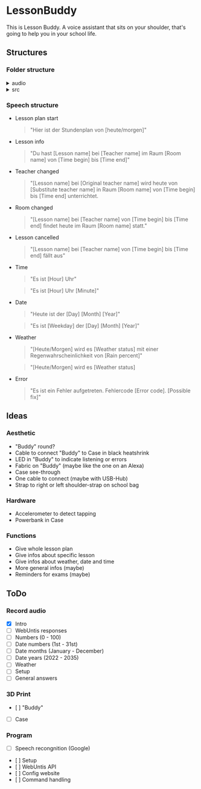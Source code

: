 # LessonBuddy
This is Lesson Buddy. A voice assistant that sits on your shoulder, that's going to help you in your school life.
## Structures
### Folder structure
<details>
<summary>audio</summary>

  ```mermaid
flowchart LR;
  audio["/audio/"] --> ger["german/"];
  ger --> gerwebu["webuntis/"];
  ger --> gernum["numbers/"];
  ger --> gerdate["date/"];
  ger --> gerweather["weather/"];
  ger --> gercore["core/"];
  gerwebu --> gerwebuteach["teachers/"];
  gerwebu --> gerwebusubj["subjects/"];
  gerwebu --> gerweburoom["rooms/"];
  gerwebu --> gerwebugener["generic/"];
  gerwebu --> gerwebuchanges["changes/"];
  gerwebuteach --> gerteachval["[name].wav"];
  gerwebusubj --> gersubjval["[subject].wav"];
  gerweburoom --> gerroomval["[rooms].wav"];
  gerwebugener --> gerplanstart["planstart.wav"];
  gerwebugener --> geryouhave["youhave.wav"];
  gerwebugener --> gerandval["and.wav"];
  gerwebugener --> gercanceval["cancelled.wav"];
  gerwebugener --> gerinroomval["inroom.wav"];
  gerwebugener --> gerwithwebval["with.wav"];
  gerwebugener --> gerfromwebval["from.wav"];
  gerwebugener --> geruntilwebval["until.wav"];
  gerwebugener --> gertoday["today.wav"];
  gerwebugener --> gertomorrow["tomorrow.wav"];
  gerwebuchanges --> gerteachchange["teacherchange.wav"];
  gerwebuchanges --> gerroomchange["roomchange.wav"];
  gernum --> gernumval["[0-100].wav"];
  gerdate --> germonth["months/"];
  gerdate --> gerday["days/"];
  gerdate --> geryear["years/"];
  gerdate --> geritstheval["itsthe.wav"];
  germonth --> germonthval["[Jan.-Dec.].wav"];
  gerday --> gerdayval["[1st-31st].wav"];
  geryear --> geryearval["[2022-2035].wav"];
  gerweather --> gerwstatus["wstatus/"];
  gerweather --> gerrainperval["rainper.wav"];
  gerweather --> gerdegreescval["degreesc.wav"];
  gerweather --> gerdegreesfval["degreesf.wav"];
  gerwstatus --> gerwstatusval["[wstatuses].wav"];
  gercore --> gersetup["setup/"];
  gercore --> gershortans["shortans/"];
  gercore --> gererror["error/"];
  gercore --> gerstartup["startup/"];
  gersetup --> gersetupval["TBD"];
  gershortans --> gershortansval["TBD"];
  gererror --> gererrcodes["codes/"];
  gererror --> gererrfix["fixes/"];
  gererrcodes --> gererrcodeval["[errcode].wav"];
  gererrfix --> gererrfixval["[possiblefix].wav"];
  gerstartup --> gerstartupval["TBD"];
```
  
</details>
<details>
<summary>src</summary>

  ```mermaid
  flowchart LR;
  src["src/"] --> html["html/"];
  html --> login["login.php"];
  html --> index["index.html"];
  html --> profile["profile.html"];
  html --> stylecss["style.css"];
  html --> actions["actions/"];
  actions --> changesetting["chngsett.php"];
  actions --> getsettings["getsett.php"];
  actions --> resetall["resetall.php"];
```

</details>

### Speech structure
- Lesson plan start
  > "Hier ist der Stundenplan von [heute/morgen]"
- Lesson info
  > "Du hast [Lesson name] bei [Teacher name] im Raum [Room name] von [Time begin] bis [Time end]"
- Teacher changed
  > "[Lesson name] bei [Original teacher name] wird heute von [Substitute teacher name] in Raum [Room name] von [Time begin] bis [Time end] unterrichtet.
- Room changed
  > "[Lesson name] bei [Teacher name] von [Time begin] bis [Time end] findet heute im Raum [Room name] statt."
- Lesson cancelled
  > "[Lesson name] bei [Teacher name] von [Time begin] bis [Time end] fällt aus"
- Time
  > "Es ist [Hour] Uhr"

  > "Es ist [Hour] Uhr [Minute]"
- Date
  > "Heute ist der [Day] [Month] [Year]"

  > "Es ist [Weekday] der [Day] [Month] [Year]"
- Weather
  > "[Heute/Morgen] wird es [Weather status] mit einer Regenwahrscheinlichkeit von [Rain percent]"

  > "[Heute/Morgen] wird es [Weather status]
- Error
  > "Es ist ein Fehler aufgetreten. Fehlercode [Error code]. [Possible fix]"

## Ideas
### Aesthetic
- "Buddy" round?
- Cable to connect "Buddy" to Case in black heatshrink
- LED in "Buddy" to indicate listening or errors
- Fabric on "Buddy" (maybe like the one on an Alexa)
- Case see-through
- One cable to connect (maybe with USB-Hub)
- Strap to right or left shoulder-strap on school bag

### Hardware
- Accelerometer to detect tapping
- Powerbank in Case

### Functions
- Give whole lesson plan
- Give infos about specific lesson
- Give infos about weather, date and time
- More general infos (maybe)
- Reminders for exams (maybe)

## ToDo
### Record audio
- [X] Intro
- [ ] WebUntis responses
- [ ] Numbers (0 - 100)
- [ ] Date numbers (1st - 31st)
- [ ] Date months (January - December)
- [ ] Date years (2022 - 2035)
- [ ] Weather
- [ ] Setup
- [ ] General answers

### 3D Print
- [ ] "Buddy"
- [ ] Case

### Program
- [ ] Speech recongnition (Google)
- [ ] Setup
- [ ] WebUntis API
- [ ] Config website
- [ ] Command handling
